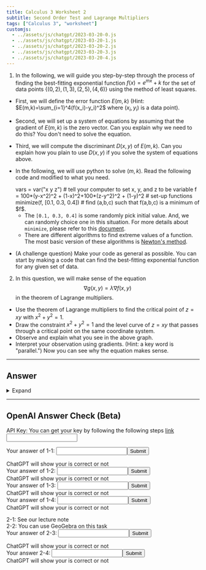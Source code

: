 ```yaml
---
title: Calculus 3 Worksheet 2
subtitle: Second Order Test and Lagrange Multipliers
tags: ["Calculus 3", "worksheet"]
customjs:
  - ../assets/js/chatgpt/2023-03-20-0.js
  - ../assets/js/chatgpt/2023-03-20-1.js
  - ../assets/js/chatgpt/2023-03-20-2.js
  - ../assets/js/chatgpt/2023-03-20-3.js
  - ../assets/js/chatgpt/2023-03-20-4.js
---
```

1. In the following, we will guide you step-by-step through the process of finding the best-fitting exponential function $f(x) = e^{mx} + k$ for the set of data points $\{(0,2),(1,3),(2,5),(4,6)\}$ using the method of least squares.
  * First, we will define the error function $E(m,k)$ (Hint: $E(m,k)=\sum_{i=1}^4(f(x_i)-y_i)^2$ where $(x_i,y_i)$ is a data point).
  * Second, we will set up a system of equations by assuming that the gradient of $E(m,k)$ is the zero vector. Can you explain why we need to do this? You don't need to solve the equation.
  * Third, we will compute the discriminant $D(x,y)$ of $E(m,k)$. Can you explain how you plain to use $D(x,y)$ if you solve the system of equations above.
  * In the following, we will use python to solve $(m,k)$. Read the following code and modified to what you need. 
      <div class="compute">
      vars = var("x y z")                                 # tell your computer to set x, y, and z to be variable
      f = 100*(y-x^2)^2 + (1-x)^2+100*(z-y^2)^2 + (1-y)^2 # set-up functions
      minimize(f, [0.1, 0.3, 0.4])                        # find (a,b,c) such that f(a,b,c) is a minimum of $f$.  
      </div>

    * The ```[0.1, 0.3, 0.4]``` is some randomly pick initial value. And, we can randomly choice one in this situation. For more details about ```minimize```, please refer to this [document](https://doc.sagemath.org/html/en/reference/numerical/sage/numerical/optimize.html#sage.numerical.optimize.minimize).
    * There are different algorithms to find extreme values of a function. The most basic version of these algorithms is [Newton's method](https://en.wikipedia.org/wiki/Newton%27s_method).
  * (A challenge question) Make your code as general as possible. You can start by making a code that can find the best-fitting exponential function for any given set of data.

2. In this question, we will make sense of the equation
$$\nabla g(x,y) = \lambda\nabla f(x,y)$$
in the theorem of Lagrange multipliers.

  * Use the theorem of Lagrange multipliers to find the critical point of $z=xy$ with $x^2+y^2=1$.
  * Draw the constraint $x^2+y^2=1$ and the level curve of $z=xy$ that passes through a critical point on the same coordinate system.
  * Observe and explain what you see in the above graph.
  * Interpret your observation using gradients. (Hint: a key word is "parallel.") Now you can see why the equation makes sense.

---

## Answer
<details>
  <summary> Expand </summary>
 
1. 
  * $E(m,k) = (e^{0}+k-2)^2 + (e^{m}+k-3)^2 + (e^{2m}+k-5)^2 +(e^{4m}+k-6)$.
  * If a local extreme value happens at a point on a surface, then the tangent plain at the point will be parallel to the $xy$-plain, i.e. the derivative along $x$-axis and $y$-axis are zeros.
  * We will plugin the critical points that we found in the second step to $D(x,y)$ and $\frac{\partial^2 f}{\partial x^2}$ and see if they are positive, negative, or zero. Then, we use the second order test to determine if the points are maximum, minimum, or saddle.
  * code:
      ```python
      vars = var('m k')
      f = (e^{0}+k-2)^2 + (e^{m}+k-3)^2 + (e^{2m}+k-5)^2 +(e^{4m}+k-6)
      minimize(f, [0.1, 0.3])
      ```
  * code:
      ```python
      vars = var('m k')
      initial_vector = [(0, 0)]
      point_list = [(0, 2),(1, 3),(2, 5),(4, 6)]
      f = 0
      for x, y in point_list:
        f = f + (e^(x*m) +k - y)^2
      minimize(f, initial_vector)
      ```

2. 
  * Let us set up the system of equations.
  $$
  \begin{cases}
  y = \lambda 2x\\\
  x = \lambda 2y\\\
  x^2+y^2=1
  \end{cases}
  $$
  By dividing the first equation over the second equation, the system of equations becomes
  $$
  \begin{cases}
  \frac{y}{x} = \frac{x}{y}\\\
  x^2+y^2=1
  \end{cases}
  $$
  This one is easy to solve, and we will get $x=\pm\frac{1}{\sqrt{2}}$ and $y=\pm\frac{1}{\sqrt{2}}$.
  * A level curve that passes throught one of the critical points is $\frac{1}{2}=xy$, and the other one is $-\frac{1}{2}=xy$. See the following for graph.
      <div class="compute">
      vars = var("x y")                                     # tell your computer to set x and y as variables
      constrain = implicit_plot(x^2+y^2-1, (x,-4,4), (y,-4,4), color="red")     # draw x^2+y^2=1
      level_curve_1 = implicit_plot(x*y-1/2, (x,-4,4), (y,-4,4), color="blue")  # draw a level curve
      level_curve_2 = implicit_plot(x*y+1/2, (x,-4,4), (y,-4,4), color="green") # draw another level curve
      (constrain+level_curve_1+level_curve_2).show()        # print out those curves
      </div>
</details>

---

## OpenAI Answer Check (Beta)
API Key: You can get your key by following the following steps [link](https://mrtang.tw/blog/post/how-to-apply-for-a-chatgpt-api-key)
<input type="text" id="api-key" name="api-key">



Your answer of 1-1: <input type="text" id="1-1" name='1-1'><button onclick="openai_0()">Submit</button><br>
<div id="result-box-1-1">ChatGPT will show your is correct or not</div>
Your answer of 1-2: <input type="text" id="1-2" name='1-2'><button onclick="openai_1()">Submit</button><br>
<div id="result-box-1-2">ChatGPT will show your is correct or not</div>
Your answer of 1-3: <input type="text" id="1-3" name='1-3'><button onclick="openai_2()">Submit</button><br>
<div id="result-box-1-3">ChatGPT will show your is correct or not</div>
Your answer of 1-4: <input type="text" id="1-4" name='1-4'><button onclick="check4()">Submit</button><br>
<div id="result-box-1-4">ChatGPT will show your is correct or not</div>


2-1: See our lecture note<br>
2-2: You can use GeoGebra on this task<br>
Your answer of 2-3: <input type="text" id="2-3" name='2-3'><button onclick="openai_3()">Submit</button><br>
<div id="result-box-2-3">ChatGPT will show your is correct or not</div>
Your answer 2-4: <input type="text" id="2-4" name='2-4'><button onclick="openai_4()">Submit</button>
<div id="result-box-2-4">ChatGPT will show your is correct or not</div>

